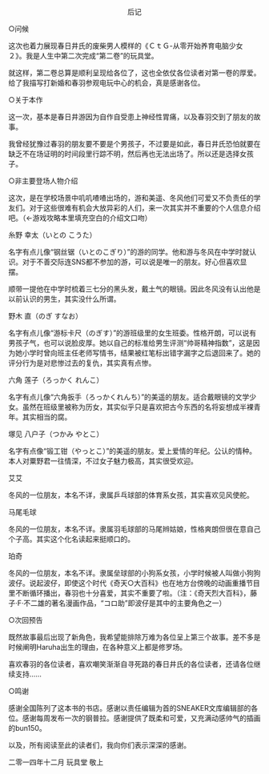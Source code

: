 <p align="center">后记</p>

○问候

这次也着力展现春日井氏的废柴男人模样的《ＣｔＧ-从零开始养育电脑少女 ２》。我是人生中第二次完成“第二卷”的玩具堂。

就这样，第二卷总算是顺利呈现给各位了，这也全依仗各位读者对第一卷的厚爱。给了我描写打新婚和春羽参观电玩中心的机会，真是感谢各位。

○关于本作

这一次，基本是春日井游因为自作自受患上神经性胃痛，以及春羽交到了朋友的故事。

我曾经犹豫过春羽的朋友要不要是个男孩子，不过要是如此，春日井氏恐怕就要在缺乏不在场证明的时间段里行踪不明，然后再也无法出场了。所以还是选择女孩子。

○非主要登场人物介绍

这次，是在学校场景中叽叽喳喳出场的，游和美遥、冬风他们可爱又不负责任的学友们。对于这些很难有机会大放异彩的人们，来一次其实并不重要的个人信息介绍吧。（←游戏攻略本里填充空白的介绍文口吻）

糸野 幸太（いとの こうた）

名字有点儿像“钢丝锯（いとのこぎり）”的游的同学。他和游与冬风在中学时就认识。对于不善交际连SNS都不参加的游，可以说是唯一的朋友。好心但喜欢显摆。

顺带一提他在中学时梳着三七分的黑头发，戴土气的眼镜。因此冬风没有认出他是以前认识的男生，其实没什么所谓。

野木 直（のぎ すなお）

名字有点儿像“游标卡尺（のぎす）”的游班级里的女生班委。性格开朗，可以说有男孩子气，也可以说脸皮厚。她以自己的标准给男生评测“帅哥精神指数”，这是因为她小学时曾向班主任老师写情书，结果被红笔标出错字漏字之后退回来了。她的评分行为是对悲惨过去的复仇，其实真有点惨。

六角 莲子（ろっかく れんこ）

名字有点儿像“六角扳手（ろっかくれんち）”的美遥的朋友。适合戴眼镜的文学少女。虽然在班级里被称为历女，其实似乎只是喜欢把古今东西的名将妄想成半裸青年。其实相当的腐。

塚见 八户子（つかみ やとこ）

名字有点像“锻工钳（やっとこ）”的美遥的朋友。爱上爱情的年纪。公认的情种。本人对粟野君一往情深，不过女子魅力极高，其实很受欢迎。

艾艾

冬风的一位朋友，本名不详，隶属乒乓球部的体育系女孩，其实喜欢见风使舵。

马尾毛球

冬风的一位朋友，本名不详。隶属羽毛球部的马尾辫姑娘，性格爽朗但很在意自己个子高。其实这个化名读起来挺顺口的。

珀奇

冬风的一位朋友，本名不详。隶属垒球部的小狗系女孩，小学时候被人叫做小狗狗波仔。说起波仔，即使这个时代《奇天○大百科》也在地方台傍晚的动画重播节目里不断循环播出，春羽也十分喜爱，其实不重要了啦。（注：《奇天烈大百科》，藤子·F·不二雄的著名漫画作品，“コロ助”即波仔是其中的主要角色之一）

○次回预告

既然故事最后出现了新角色，我希望能排除万难为各位呈上第三个故事。差不多是时候阐明Haruha出生的理由，在各种意义上都是修罗场。

喜欢春羽的各位读者，喜欢嘲笑渐渐自寻死路的春日井氏的各位读者，还请各位继续支持……

○鸣谢

感谢全国陈列了这本书的书店。感谢以责任编辑为首的SNEAKER文库编辑部的各位。感谢每周发布一次的钢普拉。感谢提供了既柔和可爱，又充满动感帅气的插画的bun150。

以及，所有阅读至此的读者们，我向你们表示深深的感谢。

二零一四年十二月 玩具堂 敬上

